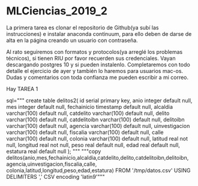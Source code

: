 # MLCiencias_2019_2

La primera tarea es clonar el repositorio de Github(ya subí las instrucciones) e instalar anaconda continuum, para ello deben de darse de alta en la página creando un usuario con contraseña.

Al rato seguiremos con formatos y protocolos(ya arreglé los problemas técnicos), si tienen RIU por favor recuerden sus credenciales. Vayan descargando postgres 10 y si pueden instalenlo. Completaremos con todo detalle el ejercicio de ayer y también lo haremos para usuarios mac-os. Dudas y comentarios con toda confianza me pueden escribir a mi correo.

Hay TAREA 1

sql="""
create table delitos2(
id serial primary key,
anio integer default null,
mes integer default null,
fechainicio timestamp default null,
alcaldia varchar(100) default null,
catdelito varchar(100) default null,
delito varchar(100) default null,
catdelitoibn varchar(100) default null,
delitoibn varchar(100) default null,
agencia varchar(100) default null,
uinvestigacion varchar(100) default null,
fiscalia varchar(100) default null,
calle varchar(100) default null,
colonia varchar(100) default null,
latitud real  not null,
longitud real not null,
peso real default null,
edad real default null,
estatura real default null
);
"""
"""copy delitos(anio,mes,fechainicio,alcaldia,catdelito,delito,catdelitoibn,delitoibn, agencia,uinvestigacion,fiscalia,calle,
colonia,latitud,longitud,peso,edad,estatura) FROM '/tmp/datos.csv'  USING DELIMITERS ','  CSV  encoding 'latin9'"""
